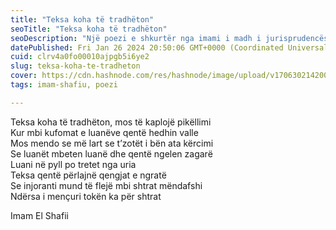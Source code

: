 ```yaml
---
title: "Teksa koha të tradhëton"
seoTitle: "Teksa koha të tradhëton"
seoDescription: "Një poezi e shkurtër nga imami i madh i jurisprudencës islame: El Shafii."
datePublished: Fri Jan 26 2024 20:50:06 GMT+0000 (Coordinated Universal Time)
cuid: clrv4a0fo00010ajpgb5i6ye2
slug: teksa-koha-te-tradheton
cover: https://cdn.hashnode.com/res/hashnode/image/upload/v1706302142000/f842db81-67a0-4e9b-a12a-63e5460bf19a.jpeg
tags: imam-shafiu, poezi

---
```


Teksa koha të tradhëton, mos të kaplojë pikëllimi  
Kur mbi kufomat e luanëve qentë hedhin valle  
Mos mendo se më lart se t’zotët i bën ata kërcimi  
Se luanët mbeten luanë dhe qentë ngelen zagarë  
Luani në pyll po tretet nga uria  
Teksa qentë përlajnë qengjat e ngratë  
Se injoranti mund të flejë mbi shtrat mëndafshi  
Ndërsa i mençuri tokën ka për shtrat  
  
Imam El Shafii